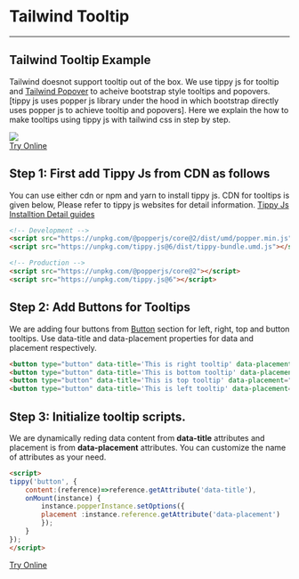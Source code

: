 <h1 class="text-gray-700 font-bold text-2xl md:text-3xl leading-snug">Tailwind Tooltip</h1>

<hr class="border-t-2 border-b-0 border-gray-100 mt-2 mb-8">

<h2 class="font-bold mb-4 text-gray-700 text-xl">Tailwind Tooltip Example</h2>
<p class="my-4 leading-relaxed text-gray-700">Tailwind doesnot support tooltip out of the box. We use tippy js for tooltip and <a href="/component/popover">Tailwind Popover</a> to acheive bootstrap style tooltips and popovers.[tippy js uses popper js library under the hood in which bootstrap directly uses popper js to achieve tooltip and popovers]. Here we explain the how to make tooltips using tippy js with tailwind css in step by step.</p>
<div class="flex justify-center p-4 border rounded-t-lg">
    <img src="/assets/docs/master/image-12.png">
</div>
<div class="p-6 border text-center rounded-t-lg mt-16">
    <a href="/editors/tooltips-hovers-update-2-34b133d0af55" class="leading-tight bg-blue-600 hover:text-gray-100 text-gray-200 rounded px-6 py-3 text-sm">Try Online</a>
</div>


<h2 class="font-bold mb-4 text-gray-700 mt-16 text-xl">Step 1: First add Tippy Js from CDN as follows</h2>
<p class="my-4 leading-relaxed text-gray-700">You can use either cdn or npm and yarn to install tippy js. CDN for tooltips is given below, Please refer to tippy js websites for detail information. <a alt="Tippy Js Installtion Detail guides" href="https://atomiks.github.io/tippyjs/v6/getting-started/">Tippy Js Installtion Detail guides</a></p>

```html
<!-- Development -->
<script src="https://unpkg.com/@popperjs/core@2/dist/umd/popper.min.js"></script>
<script src="https://unpkg.com/tippy.js@6/dist/tippy-bundle.umd.js"></script>

<!-- Production -->
<script src="https://unpkg.com/@popperjs/core@2"></script>
<script src="https://unpkg.com/tippy.js@6"></script>
```

<h2 class="font-bold mb-4 text-gray-700 mt-16 text-xl">Step 2: Add Buttons for Tooltips</h2>
<p class="my-4 leading-relaxed text-gray-700">We are adding four buttons from <a href="component/button">Button</a> section for left, right, top and button tooltips. Use data-title and data-placement properties for data and placement respectively.</p>

```html
<button type="button" data-title='This is right tooltip' data-placement="right" class="bg-blue-600 text-gray-200 rounded hover:bg-blue-500 px-4 py-2 focus:outline-none">Right</button>
<button type="button" data-title='This is bottom tooltip' data-placement="bottom" class="bg-gray-600 text-gray-100 rounded hover:bg-gray-500 px-4 py-2 focus:outline-none">Bottom</button>
<button type="button" data-title='This is top tooltip' data-placement="top" class="bg-green-500 text-gray-100 rounded hover:bg-green-400 px-4 py-2 focus:outline-none">Top</button>
<button type="button" data-title='This is left tooltip' data-placement="left" class="bg-red-500 text-gray-200 rounded hover:bg-red-400 px-4 py-2 focus:outline-none">Left</button>
```

<h2 class="font-bold mb-4 text-gray-700 mt-16 text-xl">Step 3: Initialize tooltip scripts.</h2>
<p class="my-4 leading-relaxed text-gray-700">We are dynamically reding data content from <b>data-title</b> attributes and placement is from <b>data-placement</b> attributes. You can customize the name of attributes as your need.</p>

```html
<script>
tippy('button', {
    content:(reference)=>reference.getAttribute('data-title'),
    onMount(instance) {
        instance.popperInstance.setOptions({
        placement :instance.reference.getAttribute('data-placement')
        });
    }
});
</script>
```

<div class="p-6 border text-center rounded-t-lg mt-16">
    <a href="/editors/tooltips-hovers-update-2-34b133d0af55" class="leading-tight bg-blue-600 hover:text-gray-100 text-gray-200 rounded px-6 py-3 text-sm">Try Online</a>
</div>
